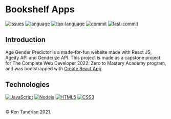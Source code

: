 # Bookshelf Apps
[![issues](https://img.shields.io/github/issues/KenTandrian/bookshelf-apps-js)](https://github.com/KenTandrian/bookshelf-apps-js/issues)
[![language](https://img.shields.io/github/languages/count/KenTandrian/bookshelf-apps-js)](https://github.com/KenTandrian/bookshelf-apps-js/search?l=javascript)
[![top-language](https://img.shields.io/github/languages/top/KenTandrian/bookshelf-apps-js)](https://github.com/KenTandrian/bookshelf-apps-js/search?l=javascript)
[![commit](https://img.shields.io/github/commit-activity/m/KenTandrian/bookshelf-apps-js)](https://github.com/KenTandrian/bookshelf-apps-js/commits/main)
[![last-commit](https://img.shields.io/github/last-commit/KenTandrian/bookshelf-apps-js)](https://github.com/KenTandrian/bookshelf-apps-js/commits/main)

## Introduction
Age Gender Predictor is a made-for-fun website made with React JS, Ageify API and Genderize API.
This project is made as a capstone project for The Complete Web Developer 2022: Zero to Mastery Academy program, and was bootstrapped with [Create React App](https://github.com/facebook/create-react-app).

## Technologies
[![JavaScript](https://img.shields.io/badge/-JavaScript-black?style=flat-square&logo=javascript)](https://github.com/KenTandrian?tab=repositories&language=javascript)
[![Nodejs](https://img.shields.io/badge/-Nodejs-black?style=flat-square&logo=Node.js)](https://github.com/KenTandrian?tab=repositories&language=javascript)
[![HTML5](https://img.shields.io/badge/-HTML5-black?style=flat-square&logo=html5&logoColor=orange)](https://github.com/KenTandrian?tab=repositories&language=html)
[![CSS3](https://img.shields.io/badge/-CSS3-black?style=flat-square&logo=css3&logoColor=blue)](https://github.com/KenTandrian?tab=repositories&language=css)

## 
&#169; Ken Tandrian 2021.
